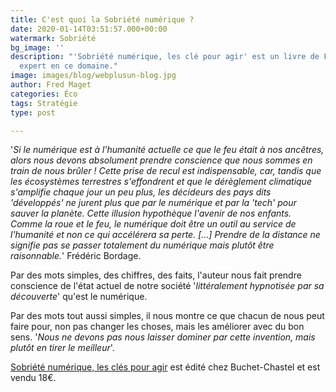 ```yaml
---
title: C'est quoi la Sobriété numérique ?
date: 2020-01-14T03:51:57.000+00:00
watermark: Sobriété
bg_image: ''
description: "'Sobriété numérique, les clé pour agir' est un livre de Frédéric Bordage,
  expert en ce domaine."
image: images/blog/webplusun-blog.jpg
author: Fred Maget
categories: Éco
tags: Stratégie
type: post

---
```

'_Si le numérique est à l'humanité actuelle ce que le feu était à nos ancêtres, alors nous devons absolument prendre conscience que nous sommes en train de nous brûler ! Cette prise de recul est indispensable, car, tandis que les écosystèmes terrestres s'effondrent et que le dérèglement climatique s'amplifie chaque jour un peu plus, les décideurs des pays dits 'développés' ne jurent plus que par le numérique et par la 'tech' pour sauver la planète. Cette illusion hypothèque l'avenir de nos enfants.
Comme la roue et le feu, le numérique doit être un outil au service de l'humanité et non ce qui accélérera sa perte. \[…\] Prendre de la distance ne signifie pas se passer totalement du numérique mais plutôt être raisonnable._' Frédéric Bordage.

Par des mots simples, des chiffres, des faits, l'auteur nous fait prendre conscience de l'état actuel de notre société '_littéralement hypnotisée par sa découverte_' qu'est le numérique.

Par des mots tout aussi simples, il nous montre ce que chacun de nous peut faire pour, non pas changer les choses, mais les améliorer avec du bon sens. '_Nous ne devons pas nous laisser dominer par cette invention, mais plutôt en tirer le meilleur_'.

[Sobriété numérique, les clés pour agir](https://www.greenit.fr/2019/09/10/sobriete-numerique-les-cles-pour-agir/) est édité chez Buchet-Chastel et est vendu 18€.